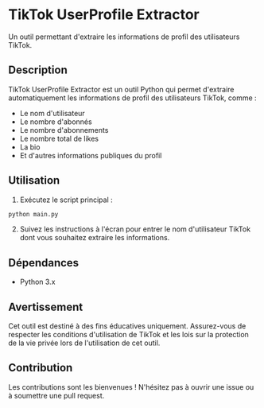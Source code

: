 # TikTok UserProfile Extractor

Un outil permettant d'extraire les informations de profil des utilisateurs TikTok.

## Description

TikTok UserProfile Extractor est un outil Python qui permet d'extraire automatiquement les informations de profil des utilisateurs TikTok, comme :
- Le nom d'utilisateur
- Le nombre d'abonnés
- Le nombre d'abonnements
- Le nombre total de likes
- La bio
- Et d'autres informations publiques du profil


## Utilisation

1. Exécutez le script principal :
```bash
python main.py
```

2. Suivez les instructions à l'écran pour entrer le nom d'utilisateur TikTok dont vous souhaitez extraire les informations.

## Dépendances

- Python 3.x

## Avertissement

Cet outil est destiné à des fins éducatives uniquement. Assurez-vous de respecter les conditions d'utilisation de TikTok et les lois sur la protection de la vie privée lors de l'utilisation de cet outil.

## Contribution

Les contributions sont les bienvenues ! N'hésitez pas à ouvrir une issue ou à soumettre une pull request.
